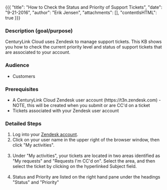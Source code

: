 {{{
  "title": "How to Check the Status and Priority of Support Tickets",
  "date": "9-21-2016",
  "author": "Erik Jensen",
  "attachments": [],
  "contentIsHTML": true
}}}

<h3>Description (goal/purpose)</h3>
<p>CenturyLink Cloud uses Zendesk to manage support tickets. This KB shows you how to check the current priority level and status of support tickets that are associated to your account.</p>
<h3>Audience</h3>
<ul>
  <li>Customers</li>
</ul>
<h3>Prerequisites</h3>
<ul>
  <li>A CenturyLink Cloud Zendesk user account (https://t3n.zendesk.com) - NOTE, this will be created when you submit or are CC'd on a ticket</li>
  <li>Tickets associated with your Zendesk user account</li>
</ul>
<h3>Detailed Steps</h3>
<ol>
  <li>Log into your <a href="https://t3n.zendesk.com">Zendesk account</a>.</li>
  <li>Click on your user name in the upper right of the browser window, then click "My activities".
    <br /><img alt />
  </li>
  <li>Under "My activities", your tickets are located in two areas identified as "My requests" and "Requests I'm CC'd on".  Select the area, and then select the ticket by clicking on the hyperlinked Subject field.
    <br /><img alt />
  </li>
  <li>Status and Priority are listed on the right hand pane under the headings "Status" and "Priority"</li>
</ol>
<p><img alt />
</p>
